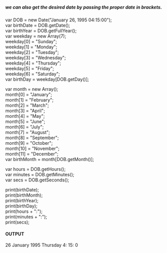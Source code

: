 ##### we can also get the desired date by passing the proper date in brackets.

var DOB = new Date("January 26, 1995 04:15:00"); <br>
var birthDate = DOB.getDate(); <br>
var birthYear = DOB.getFullYear(); <br>
var weekday = new Array(7); <br>
  weekday[0] = "Sunday"; <br>
  weekday[1] = "Monday"; <br>
  weekday[2] = "Tuesday"; <br>
  weekday[3] = "Wednesday"; <br>
  weekday[4] = "Thursday"; <br>
  weekday[5] = "Friday"; <br>
  weekday[6] = "Saturday"; <br>
var birthDay = weekday[DOB.getDay()]; <br>
  
var month = new Array(); <br>
  month[0] = "January"; <br>
  month[1] = "February"; <br>
  month[2] = "March"; <br>
  month[3] = "April"; <br>
  month[4] = "May"; <br>
  month[5] = "June"; <br>
  month[6] = "July"; <br>
  month[7] = "August"; <br>
  month[8] = "September"; <br>
  month[9] = "October"; <br>
  month[10] = "November"; <br>
  month[11] = "December"; <br>
var birthMonth = month[DOB.getMonth()]; <br>
  
 
 var hours = DOB.getHours(); <br>
 var minutes = DOB.getMinutes(); <br>
 var secs = DOB.getSeconds(); <br>
  
  print(birthDate); <br>
  print(birthMonth); <br>
  print(birthYear); <br>
  print(birthDay); <br>
  print(hours + ":"); <br>
  print(minutes + ":"); <br>
  print(secs); <br>


  #### OUTPUT

26
January
1995
Thursday
4:
15:
0